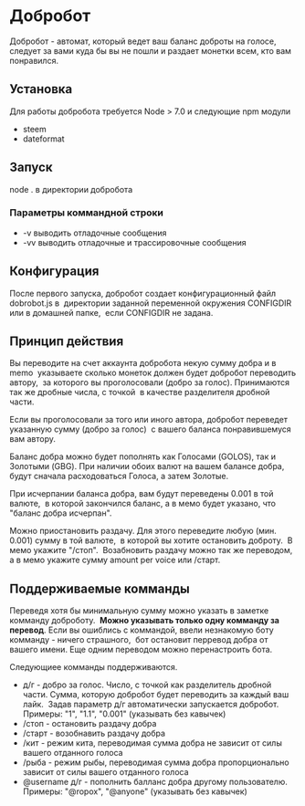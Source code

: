# Добробот

Добробот - автомат, который ведет ваш баланс доброты на голосе,  следует за вами куда бы вы не пошли и раздает монетки всем, кто вам понравился.

## Установка

Для работы добробота требуется Node > 7.0 и следующие npm модули

* steem
* dateformat

## Запуск

node . в директории добробота

### Параметры коммандной строки

* -v выводить отладочные сообщения
* -vv выводить отладочные и трассировочные сообщения

## Конфигурация

После первого запуска, добробот создает конфигурационный файл dobrobot.js в 
директории заданной переменной окружения CONFIGDIR или в домашней папке, 
если CONFIGDIR не задана.

## Принцип действия

Вы переводите на счет аккаунта добробота некую сумму добра и в memo 
указываете сколько монеток должен будет добробот переводить автору, 
за которого вы проголосовали (добро за голос). Принимаются так же дробные числа, с точкой 
в качестве разделителя дробной части. 

Если вы проголосовали за того или иного автора, добробот переведет указанную сумму (добро за голос) 
с вашего баланса понравившемуся вам автору.

Баланс добра можно будет пополнять как Голосами (GOLOS), так и Золотыми (GBG). При наличии обоих
валют на вашем балансе добра, будут сначала расходоваться Голоса, а затем Золотые.

При исчерпании баланса добра, вам будут переведены 0.001 в той валюте, 
в которой закончился баланс, а в мемо будет указано, что "баланс добра исчерпан".

Можно приостановить раздачу. Для этого переведите любую (мин. 0.001) сумму в той валюте, 
в которой вы хотите остановить доброту.  В мемо укажите "/стоп". 
Возабновить раздачу можно так же переводом, а в мемо укажите сумму amount per voice или /старт.

## Поддерживаемые комманды

Переведя хотя бы минимальную сумму можно указать в заметке комманду доброботу. 
**Можно указывать только одну комманду за перевод**. Если вы ошиблись с коммандой, ввели незнакомую боту комманду - ничего страшного, 
бот остановит перревод добра от вашего имени. Еще одним переводом можно перенастроить бота. 

Следующиее комманды поддерживаются.

* д/г - добро за голос. Число, с точкой как разделитель дробной части. Сумма, которую добробот будет переводить за каждый ваш лайк. 
Задав параметр д/г автоматически запускается добробот. Примеры: "1", "1.1", "0.001" (указывать без кавычек)
* /стоп - остановить раздачу добра
* /старт - возобнавить раздачу добра
* /кит - режим кита, переводимая сумма добра не зависит от силы вашего отданного голоса
* /рыба - режим рыбы, переводимая сумма добра пропорционально зависит от силы вашего отданного голоса
* @username д/г - пополнить балланс добра другому пользователю. Примеры: "@ropox", "@anyone" (указывать без кавычек)




